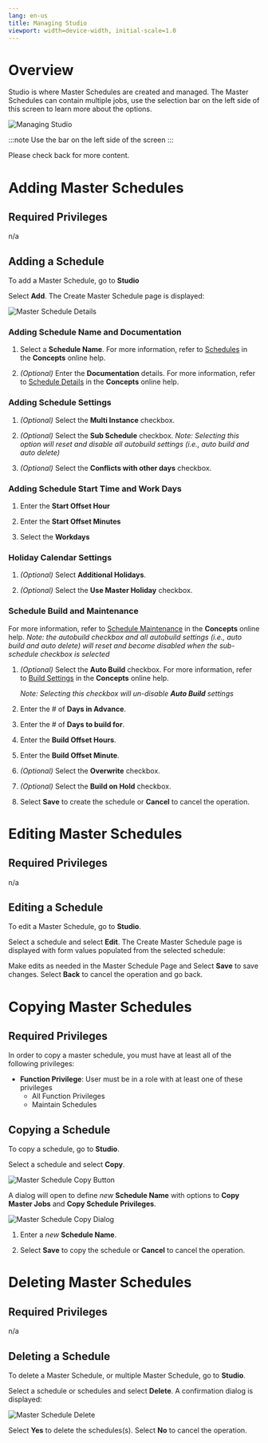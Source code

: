 ```yaml
---
lang: en-us
title: Managing Studio
viewport: width=device-width, initial-scale=1.0
---
```


# Overview

Studio is where Master Schedules are created and managed. The Master Schedules can contain multiple jobs, use the selection bar on the left side of this screen to learn more about the options.

![Managing Studio](../Resources/Images/SM/Studio/Managing-Studio.png "Managing Studio")

:::note
Use the bar on the left side of the screen
:::

Please check back for more content.

# Adding Master Schedules

## Required Privileges

n/a

## Adding a Schedule

To add a Master Schedule, go to **Studio**

Select **Add**. The Create Master Schedule page is displayed:

![Master Schedule Details](../Resources/Images/SM/Studio/MasterSchedules/master-schedule-details.png "Master Schedule Details")


### Adding Schedule Name and Documentation

1. Select a **Schedule Name**. For more information, refer to [Schedules](../../../../../objects/schedules.md) in the **Concepts** online help.

1. _(Optional)_ Enter the **Documentation** details. For more information, refer to [Schedule Details](../../../../../objects/schedules.md#schedule-details) in the **Concepts** online help.


### Adding Schedule Settings

1. _(Optional)_ Select the **Multi Instance** checkbox. 

1. _(Optional)_ Select the **Sub Schedule** checkbox. *Note: Selecting this option will reset and disable all autobuild settings (i.e., auto build and auto delete)*

1. _(Optional)_ Select the **Conflicts with other days** checkbox. 

### Adding Schedule Start Time and Work Days

1. Enter the **Start Offset Hour** 

1. Enter the **Start Offset Minutes** 

1. Select the **Workdays**

### Holiday Calendar Settings

1. _(Optional)_ Select **Additional Holidays**.

1. _(Optional)_ Select the **Use Master Holiday** checkbox.

### Schedule Build and Maintenance

For more information, refer to [Schedule Maintenance](../../../../../objects/schedules.md#schedule-maintenance) in the **Concepts** online help.
*Note: the autobuild checkbox and all autobuild settings (i.e., auto build and auto delete) will reset and become disabled when the sub-schedule checkbox is selected*


1. _(Optional)_ Select the **Auto Build** checkbox. For more information, refer to [Build Settings](../../../../../objects/schedules.md#build-settings) in the **Concepts** online help.

    *Note: Selecting this checkbox will un-disable **Auto Build** settings*

1. Enter the # of **Days in Advance**.

1. Enter the # of **Days to build for**.

1. Enter the **Build Offset Hours**.

1. Enter the **Build Offset Minute**.

1. _(Optional)_ Select the **Overwrite** checkbox.

1. _(Optional)_ Select the **Build on Hold** checkbox.

1. Select **Save** to create the schedule or **Cancel** to cancel the operation.

# Editing Master Schedules

## Required Privileges

n/a

## Editing a Schedule

To edit a Master Schedule, go to **Studio**.

Select a schedule and select **Edit**. The Create Master Schedule page is displayed with form values populated from the selected schedule:

Make edits as needed in the Master Schedule Page and Select **Save** to save changes. Select **Back** to cancel the operation and go back.

# Copying Master Schedules

## Required Privileges

In order to copy a master schedule, you must have at least all of the following privileges:

- **Function Privilege**: User must be in a role
  with at least one of these privileges
     - All Function Privileges 
     - Maintain Schedules

## Copying a Schedule

To copy a schedule, go to **Studio**.

Select a schedule and select **Copy**. 

![Master Schedule Copy Button](../Resources/Images/SM/Studio/MasterSchedules/master-schedule-copy-button.png "Master Schedule Copy Button")

A dialog will open to define *new* **Schedule Name** with options to **Copy Master Jobs** and **Copy Schedule Privileges**.  

![Master Schedule Copy Dialog](../Resources/Images/SM/Studio/MasterSchedules/master-schedule-copy-dialog.png "Master Schedule Copy Dialog")

1. Enter a *new* **Schedule Name**.  

1. Select **Save** to copy the schedule or **Cancel** to cancel the operation.

# Deleting Master Schedules

## Required Privileges

n/a

## Deleting a Schedule

To delete a Master Schedule, or multiple Master Schedule, go to **Studio**.

Select a schedule or schedules and select **Delete**. A confirmation dialog is displayed:

![Master Schedule Delete](../Resources/Images/SM/Studio/MasterSchedules/master-schedule-delete.png "Master Schedule Delete")

Select **Yes** to delete the schedules(s). Select **No** to cancel the operation.
